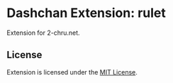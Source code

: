 # Dashchan Extension: rulet

Extension for 2-chru.net.

## License

Extension is licensed under the [MIT License](LICENSE).